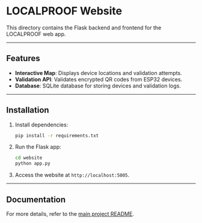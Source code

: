 # LOCALPROOF Website

This directory contains the Flask backend and frontend for the LOCALPROOF web app.

---

## Features

- **Interactive Map**: Displays device locations and validation attempts.
- **Validation API**: Validates encrypted QR codes from ESP32 devices.
- **Database**: SQLite database for storing devices and validation logs.

---

## Installation

1. Install dependencies:
   ```bash
   pip install -r requirements.txt
   ```

2. Run the Flask app:
   ```bash
   cd website
   python app.py
   ```

3. Access the website at `http://localhost:5005`.

---

## Documentation

For more details, refer to the [main project README](../README.md).